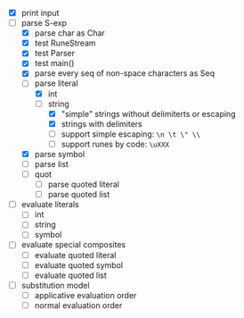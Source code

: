 * [x] print input
* [ ] parse S-exp
  * [x] parse char as Char
  * [x] test RuneStream
  * [x] test Parser
  * [x] test main()
  * [x] parse every seq of non-space characters as Seq
  * [ ] parse literal
    * [x] int
    * [ ] string
      * [x] "simple" strings without delimiterts or escaping
      * [x] strings with delimiters
      * [ ] support simple escaping: `\n \t \" \\`
      * [ ] support runes by code: `\uXXX`
  * [x] parse symbol
  * [ ] parse list
  * [ ] quot
    * [ ] parse quoted literal
    * [ ] parse quoted list
* [ ] evaluate literals
  * [ ] int
  * [ ] string
  * [ ] symbol
* [ ] evaluate special composites
  * [ ] evaluate quoted literal
  * [ ] evaluate quoted symbol
  * [ ] evaluate quoted list
* [ ] substitution model
  * [ ] applicative evaluation order
  * [ ] normal evaluation order
